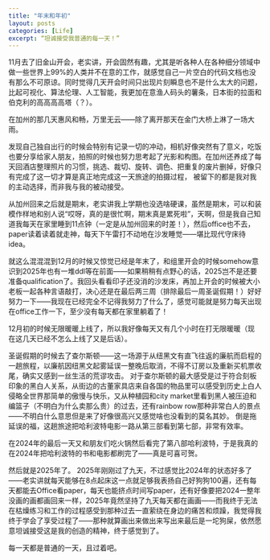 ```yaml
---
title: "年末和年初"
layout: posts
categories: [Life]
excerpt: “坦诚接受我普通的每一天！”
---
```


11月去了旧金山开会，老实讲，开会固然有趣，尤其是听各种人在各种细分领域中做一些世界上99%的人类并不在意的工作，就感觉自己一片空白的代码文档也没有那么不可原谅。同时觉得几天开会时间只出现片刻瞬息也不是什么太大的问题，比起可视化、算法伦理、人工智能，我更加在意渔人码头的薯条，日本街的拉面和伯克利的高高高高塔（？）。

在加州的那几天惠风和畅，万里无云——除了离开那天在金门大桥上淋了一场大雨。

发现自己独自出行的时候会特别有记录一切的冲动，相机好像突然有了意义，吃饭也要分享给家人朋友，拍照的时候也努力思考起了光影和构图。在加州还养成了每天回酒店整理照片的习惯，挑选、裁切、旋转、调色、把重复的废片删掉，好像只有完成了这一切才算是真正地完成这一天旅途的拍摄过程， 被留下的都是我对我的主动选择，而非我与我的被动接受。

从加州回来之后就是期末，老实讲我上学期也没选啥硬课，虽然是期末，可以和装模作样地和别人说“哎呀，真的是很忙啊，期末真是累死啦”，天啊，但是我自己知道我每天在家里睡到11点钟（一定是从加州回来的时差！），然后office也不去，paper读着读着就走神，每天下午雷打不动地在沙发睡觉——堪比现代守床待idea。

就这么混混混到12月的时候又惊觉已经是年末了，和组里开会的时候somehow意识到2025年也有一堆ddl等在前面——如果稍稍有点野心的话，2025岂不是还要准备qualification了。我回头看看印子还没消的沙发床，再加上开会的时候被大小老板一起各种言语敲打，决心还是在最后两三周（排除最后一周圣诞假期！）好好努力一下——我现在已经完全不记得我努力了什么了，感觉可能就是努力每天出现在office工作一下，至少没有每天都在家里躺着了！

12月初的时候无限暖暖上线了，所以我好像每天又有几个小时在打无限暖暖（现在这几天已经不怎么上线了又是后话）。

圣诞假期的时候去了查尔斯顿——这一场源于从纽黑文有直飞往返的廉航而启程的一趟旅程，以廉航因纽黑文起雾延误一整晚后取消，不得不订房以及重新买机票收尾，确实又感到一丝生活的荒谬攻击。
对于查尔斯顿的最大感受是过于符合刻板印象的黑白人关系，从街边的古董家具店来自各国的物品里可以感受到历史上白人侵略全世界那简单的傲慢与快乐，又从种植园和city market里看到黑人被压迫和编篮子（不明白为什么卖那么贵）的过去，还有rainbow row那种非常白人的景点——不明白什么意思但是来了好像很高兴又感觉啥也没看到的莫名其妙。
倒是拖延误的福，这趟旅途把哈利波特电影一路从第三部看到第七部，非常有效率。

在2024年的最后一天又和朋友们吃火锅然后看完了第八部哈利波特，于是我真的在2024年把哈利波特的书和电影都刷完了——真是可喜可贺。

然后就是2025年了。
2025年刚刚过了九天，不过感觉比2024年的状态好多了——老实讲就每天能够在8点起床这一点就足够我表扬自己好狗狗100遍，还有每天都能去Office看paper，每天也能挤点时间写paper，还有好像要把2024一整年没画的画都画回来一样，2025年竟然坚持了九天每天都在画画——而我终于无法在枯燥练习和工作的过程感受到那种过去一直萦绕在身边的痛苦和烦躁，我觉得我终于学会了享受过程了——那种就算画出来做出来写出来最后是一坨狗屎，依然愿意坦诚接受这是我的创造的精神，终于感觉到了。

每一天都是普通的一天，且过着吧。